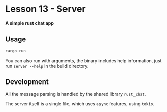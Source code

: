 # Lesson 13 - Server
#### A simple rust chat app

## Usage
`cargo run`

You can also run with arguments, the binary includes help information, just run `server --help` in the build directory.

## Development
All the message parsing is handled by the shared library `rust_chat`.

The server itself is a single file, which uses `async` features, using `tokio`.